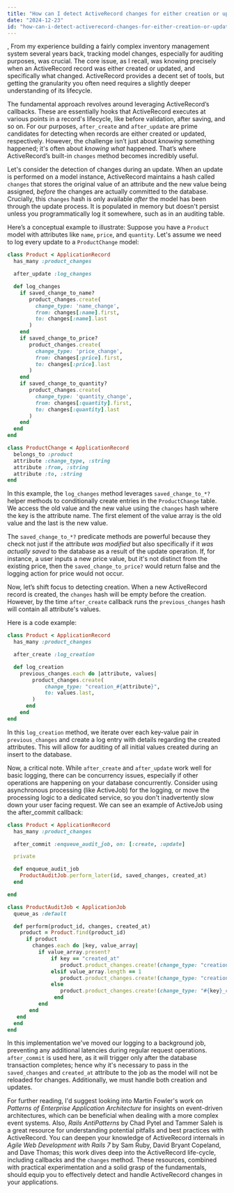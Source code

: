 ```yaml
---
title: "How can I detect ActiveRecord changes for either creation or updates?"
date: "2024-12-23"
id: "how-can-i-detect-activerecord-changes-for-either-creation-or-updates"
---
```


,  From my experience building a fairly complex inventory management system several years back, tracking model changes, especially for auditing purposes, was crucial. The core issue, as I recall, was knowing precisely when an ActiveRecord record was either created or updated, and specifically what changed. ActiveRecord provides a decent set of tools, but getting the granularity you often need requires a slightly deeper understanding of its lifecycle.

The fundamental approach revolves around leveraging ActiveRecord’s callbacks. These are essentially hooks that ActiveRecord executes at various points in a record's lifecycle, like before validation, after saving, and so on. For our purposes, `after_create` and `after_update` are prime candidates for detecting when records are either created or updated, respectively. However, the challenge isn’t just about *knowing* something happened; it's often about *knowing what* happened. That’s where ActiveRecord’s built-in `changes` method becomes incredibly useful.

Let's consider the detection of changes during an update. When an update is performed on a model instance, ActiveRecord maintains a hash called `changes` that stores the original value of an attribute and the new value being assigned, *before* the changes are actually committed to the database. Crucially, this `changes` hash is only available *after* the model has been through the update process. It is populated in memory but doesn't persist unless you programmatically log it somewhere, such as in an auditing table.

Here’s a conceptual example to illustrate: Suppose you have a `Product` model with attributes like `name`, `price`, and `quantity`. Let's assume we need to log every update to a `ProductChange` model:

```ruby
class Product < ApplicationRecord
  has_many :product_changes

  after_update :log_changes

  def log_changes
    if saved_change_to_name?
       product_changes.create(
         change_type: 'name_change',
         from: changes[:name].first,
         to: changes[:name].last
       )
    end
    if saved_change_to_price?
       product_changes.create(
         change_type: 'price_change',
         from: changes[:price].first,
         to: changes[:price].last
       )
    end
    if saved_change_to_quantity?
       product_changes.create(
         change_type: 'quantity_change',
         from: changes[:quantity].first,
         to: changes[:quantity].last
       )
    end
  end
end

class ProductChange < ApplicationRecord
  belongs_to :product
  attribute :change_type, :string
  attribute :from, :string
  attribute :to, :string
end
```
In this example, the `log_changes` method leverages `saved_change_to_*?` helper methods to conditionally create entries in the `ProductChange` table. We access the old value and the new value using the `changes` hash where the key is the attribute name. The first element of the value array is the old value and the last is the new value.

The `saved_change_to_*?` predicate methods are powerful because they check not just if the attribute *was modified* but also specifically if it *was actually saved* to the database as a result of the update operation. If, for instance, a user inputs a new price value, but it's not distinct from the existing price, then the `saved_change_to_price?` would return false and the logging action for price would not occur.

Now, let’s shift focus to detecting creation. When a new ActiveRecord record is created, the `changes` hash will be empty before the creation. However, by the time `after_create` callback runs the `previous_changes` hash will contain all attribute's values.

Here is a code example:
```ruby
class Product < ApplicationRecord
  has_many :product_changes

  after_create :log_creation

  def log_creation
    previous_changes.each do |attribute, values|
        product_changes.create(
            change_type: "creation_#{attribute}",
            to: values.last,
        )
      end
    end
end
```
In this `log_creation` method, we iterate over each key-value pair in `previous_changes` and create a log entry with details regarding the created attributes. This will allow for auditing of all initial values created during an insert to the database.

Now, a critical note. While `after_create` and `after_update` work well for basic logging, there can be concurrency issues, especially if other operations are happening on your database concurrently. Consider using asynchronous processing (like ActiveJob) for the logging, or move the processing logic to a dedicated service, so you don't inadvertently slow down your user facing request. We can see an example of ActiveJob using the after_commit callback:

```ruby
class Product < ApplicationRecord
  has_many :product_changes

  after_commit :enqueue_audit_job, on: [:create, :update]

  private

  def enqueue_audit_job
    ProductAuditJob.perform_later(id, saved_changes, created_at)
  end

end

class ProductAuditJob < ApplicationJob
  queue_as :default

  def perform(product_id, changes, created_at)
    product = Product.find(product_id)
      if product
        changes.each do |key, value_array|
          if value_array.present?
              if key == "created_at"
                 product.product_changes.create!(change_type: "creation_time", to: created_at)
              elsif value_array.length == 1
                 product.product_changes.create!(change_type: "creation_#{key}", to: value_array.last)
              else
                 product.product_changes.create!(change_type: "#{key}_change", from: value_array.first, to: value_array.last)
               end
          end
       end
   end
  end
end
```
In this implementation we've moved our logging to a background job, preventing any additional latencies during regular request operations. `after_commit` is used here, as it will trigger only after the database transaction completes; hence why it's necessary to pass in the `saved_changes` and `created_at` attribute to the job as the model will not be reloaded for changes. Additionally, we must handle both creation and updates.

For further reading, I'd suggest looking into Martin Fowler's work on *Patterns of Enterprise Application Architecture* for insights on event-driven architectures, which can be beneficial when dealing with a more complex event systems. Also, *Rails AntiPatterns* by Chad Pytel and Tammer Saleh is a great resource for understanding potential pitfalls and best practices with ActiveRecord. You can deepen your knowledge of ActiveRecord internals in *Agile Web Development with Rails 7* by Sam Ruby, David Bryant Copeland, and Dave Thomas; this work dives deep into the ActiveRecord life-cycle, including callbacks and the `changes` method. These resources, combined with practical experimentation and a solid grasp of the fundamentals, should equip you to effectively detect and handle ActiveRecord changes in your applications.
